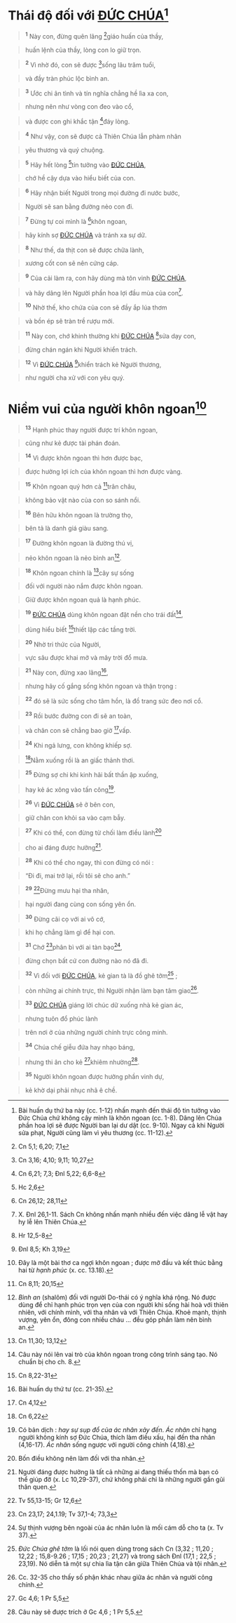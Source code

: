 # Thái độ đối với [ĐỨC CHÚA]()[^1-ee7b1024-cf87-43ba-a0c2-d68bc54c3f06]

> <sup><b>1</b></sup> Này con, đừng quên lãng [^1@-ee7b1024-cf87-43ba-a0c2-d68bc54c3f06]giáo huấn của thầy,
>


> huấn lệnh của thầy, lòng con lo giữ trọn.
>


> <sup><b>2</b></sup> Vì nhờ đó, con sẽ được [^2@-ee7b1024-cf87-43ba-a0c2-d68bc54c3f06]sống lâu trăm tuổi,
>


> và đầy tràn phúc lộc bình an.
>


> <sup><b>3</b></sup> Ước chi ân tình và tín nghĩa chẳng hề lìa xa con,
>


> nhưng nên như vòng con đeo vào cổ,
>


> và được con ghi khắc tận [^3@-ee7b1024-cf87-43ba-a0c2-d68bc54c3f06]đáy lòng.
>


> <sup><b>4</b></sup> Như vậy, con sẽ được cả Thiên Chúa lẫn phàm nhân
>


> yêu thương và quý chuộng.
>


> <sup><b>5</b></sup> Hãy hết lòng [^4@-ee7b1024-cf87-43ba-a0c2-d68bc54c3f06]tin tưởng vào [ĐỨC CHÚA](),
>


> chớ hề cậy dựa vào hiểu biết của con.
>


> <sup><b>6</b></sup> Hãy nhận biết Người trong mọi đường đi nước bước,
>


> Người sẽ san bằng đường nẻo con đi.
>


> <sup><b>7</b></sup> Đừng tự coi mình là [^5@-ee7b1024-cf87-43ba-a0c2-d68bc54c3f06]khôn ngoan,
>


> hãy kính sợ [ĐỨC CHÚA]() và tránh xa sự dữ.
>


> <sup><b>8</b></sup> Như thế, da thịt con sẽ được chữa lành,
>


> xương cốt con sẽ nên cứng cáp.
>


> <sup><b>9</b></sup> Của cải làm ra, con hãy dùng mà tôn vinh [ĐỨC CHÚA](),
>


> và hãy dâng lên Người phần hoa lợi đầu mùa của con[^2-ee7b1024-cf87-43ba-a0c2-d68bc54c3f06].
>


> <sup><b>10</b></sup> Nhờ thế, kho chứa của con sẽ đầy ắp lúa thơm
>


> và bồn ép sẽ tràn trề rượu mới.
>


> <sup><b>11</b></sup> Này con, chớ khinh thường khi [ĐỨC CHÚA]() [^6@-ee7b1024-cf87-43ba-a0c2-d68bc54c3f06]sửa dạy con,
>


> đừng chán ngán khi Người khiển trách.
>


> <sup><b>12</b></sup> Vì [ĐỨC CHÚA]() [^7@-ee7b1024-cf87-43ba-a0c2-d68bc54c3f06]khiển trách kẻ Người thương,
>


> như người cha xử với con yêu quý.
>


# Niềm vui của người khôn ngoan[^3-ee7b1024-cf87-43ba-a0c2-d68bc54c3f06]

> <sup><b>13</b></sup> Hạnh phúc thay người được trí khôn ngoan,
>


> cũng như kẻ được tài phán đoán.
>


> <sup><b>14</b></sup> Vì được khôn ngoan thì hơn được bạc,
>


> được hưởng lợi ích của khôn ngoan thì hơn được vàng.
>


> <sup><b>15</b></sup> Khôn ngoan quý hơn cả [^8@-ee7b1024-cf87-43ba-a0c2-d68bc54c3f06]trân châu,
>


> không bảo vật nào của con so sánh nổi.
>


> <sup><b>16</b></sup> Bên hữu khôn ngoan là trường thọ,
>


> bên tả là danh giá giàu sang.
>


> <sup><b>17</b></sup> Đường khôn ngoan là đường thú vị,
>


> nẻo khôn ngoan là nẻo bình an[^4-ee7b1024-cf87-43ba-a0c2-d68bc54c3f06].
>


> <sup><b>18</b></sup> Khôn ngoan chính là [^9@-ee7b1024-cf87-43ba-a0c2-d68bc54c3f06]cây sự sống
>


> đối với người nào nắm được khôn ngoan.
>


> Giữ được khôn ngoan quả là hạnh phúc.
>


> <sup><b>19</b></sup> [ĐỨC CHÚA]() dùng khôn ngoan đặt nền cho trái đất[^5-ee7b1024-cf87-43ba-a0c2-d68bc54c3f06],
>


> dùng hiểu biết [^10@-ee7b1024-cf87-43ba-a0c2-d68bc54c3f06]thiết lập các tầng trời.
>


> <sup><b>20</b></sup> Nhờ tri thức của Người,
>


> vực sâu được khai mở và mây trời đổ mưa.
>


> <sup><b>21</b></sup> Này con, đừng xao lãng[^6-ee7b1024-cf87-43ba-a0c2-d68bc54c3f06],
>


> nhưng hãy cố gắng sống khôn ngoan và thận trọng :
>


> <sup><b>22</b></sup> đó sẽ là sức sống cho tâm hồn, là đồ trang sức đeo nơi cổ.
>


> <sup><b>23</b></sup> Rồi bước đường con đi sẽ an toàn,
>


> và chân con sẽ chẳng bao giờ [^11@-ee7b1024-cf87-43ba-a0c2-d68bc54c3f06]vấp.
>


> <sup><b>24</b></sup> Khi ngả lưng, con không khiếp sợ.
>


> [^12@-ee7b1024-cf87-43ba-a0c2-d68bc54c3f06]Nằm xuống rồi là an giấc thảnh thơi.
>


> <sup><b>25</b></sup> Đừng sợ chi khi kinh hãi bất thần ập xuống,
>


> hay kẻ ác xông vào tấn công[^7-ee7b1024-cf87-43ba-a0c2-d68bc54c3f06].
>


> <sup><b>26</b></sup> Vì [ĐỨC CHÚA]() sẽ ở bên con,
>


> giữ chân con khỏi sa vào cạm bẫy.
>


> <sup><b>27</b></sup> Khi có thể, con đừng từ chối làm điều lành[^8-ee7b1024-cf87-43ba-a0c2-d68bc54c3f06]
>


> cho ai đáng được hưởng[^9-ee7b1024-cf87-43ba-a0c2-d68bc54c3f06].
>


> <sup><b>28</b></sup> Khi có thể cho ngay, thì con đừng có nói :
>


> “Đi đi, mai trở lại, rồi tôi sẽ cho anh.”
>


> <sup><b>29</b></sup> [^13@-ee7b1024-cf87-43ba-a0c2-d68bc54c3f06]Đừng mưu hại tha nhân,
>


> hại người đang cùng con sống yên ổn.
>


> <sup><b>30</b></sup> Đừng cãi cọ với ai vô cớ,
>


> khi họ chẳng làm gì để hại con.
>


> <sup><b>31</b></sup> Chớ [^14@-ee7b1024-cf87-43ba-a0c2-d68bc54c3f06]phân bì với ai tàn bạo[^10-ee7b1024-cf87-43ba-a0c2-d68bc54c3f06],
>


> đừng chọn bất cứ con đường nào nó đã đi.
>


> <sup><b>32</b></sup> Vì đối với [ĐỨC CHÚA](), kẻ gian tà là đồ ghê tởm[^11-ee7b1024-cf87-43ba-a0c2-d68bc54c3f06] ;
>


> còn những ai chính trực, thì Người nhận làm bạn tâm giao[^12-ee7b1024-cf87-43ba-a0c2-d68bc54c3f06].
>


> <sup><b>33</b></sup> [ĐỨC CHÚA]() giáng lời chúc dữ xuống nhà kẻ gian ác,
>


> nhưng tuôn đổ phúc lành
>


> trên nơi ở của những người chính trực công minh.
>


> <sup><b>34</b></sup> Chúa chế giễu đứa hay nhạo báng,
>


> nhưng thi ân cho kẻ [^15@-ee7b1024-cf87-43ba-a0c2-d68bc54c3f06]khiêm nhường[^13-ee7b1024-cf87-43ba-a0c2-d68bc54c3f06].
>


> <sup><b>35</b></sup> Người khôn ngoan được hưởng phần vinh dự,
>


> kẻ khờ dại phải nhục nhã ê chề.
>

[^1-ee7b1024-cf87-43ba-a0c2-d68bc54c3f06]: Bài huấn dụ thứ ba này (cc. 1-12) nhấn mạnh đến thái độ tin tưởng vào Đức Chúa chứ không cậy mình là khôn ngoan (cc. 1-8). Dâng lên Chúa phần hoa lợi sẽ được Người ban lại dư dật (cc. 9-10). Ngay cả khi Người sửa phạt, Người cũng làm vì yêu thương (cc. 11-12).
[^2-ee7b1024-cf87-43ba-a0c2-d68bc54c3f06]: X. Đnl 26,1-11. Sách Cn không nhấn mạnh nhiều đến việc dâng lễ vật hay hy lễ lên Thiên Chúa.
[^3-ee7b1024-cf87-43ba-a0c2-d68bc54c3f06]: Đây là một bài thơ ca ngợi khôn ngoan ; được mở đầu và kết thúc bằng hai từ *hạnh phúc* (x. cc. 13.18).
[^4-ee7b1024-cf87-43ba-a0c2-d68bc54c3f06]: *Bình an* (shalôm) đối với người Do-thái có ý nghĩa khá rộng. Nó được dùng để chỉ hạnh phúc trọn vẹn của con người khi sống hài hoà với thiên nhiên, với chính mình, với tha nhân và với Thiên Chúa. Khoẻ mạnh, thịnh vượng, yên ổn, đông con nhiều cháu ... đều góp phần làm nên bình an.
[^5-ee7b1024-cf87-43ba-a0c2-d68bc54c3f06]: Câu này nói lên vai trò của khôn ngoan trong công trình sáng tạo. Nó chuẩn bị cho ch. 8.
[^6-ee7b1024-cf87-43ba-a0c2-d68bc54c3f06]: Bài huấn dụ thứ tư (cc. 21-35).
[^7-ee7b1024-cf87-43ba-a0c2-d68bc54c3f06]: Có bản dịch : *hay sự sụp đổ của ác nhân xảy đến*. *Ác nhân* chỉ hạng người không kính sợ Đức Chúa, thích làm điều xấu, hại đến tha nhân (4,16-17). *Ác nhân* sống ngược với người công chính (4,18).
[^8-ee7b1024-cf87-43ba-a0c2-d68bc54c3f06]: Bốn điều không nên làm đối với tha nhân.
[^9-ee7b1024-cf87-43ba-a0c2-d68bc54c3f06]: Người đáng được hưởng là tất cả những ai đang thiếu thốn mà bạn có thể giúp đỡ (x. Lc 10,29-37), chứ không phải chỉ là những người gần gũi thân quen.
[^10-ee7b1024-cf87-43ba-a0c2-d68bc54c3f06]: Sự thịnh vượng bên ngoài của ác nhân luôn là mối cám dỗ cho ta (x. Tv 37).
[^11-ee7b1024-cf87-43ba-a0c2-d68bc54c3f06]: *Đức Chúa ghê tởm* là lối nói quen dùng trong sách Cn (3,32 ; 11,20 ; 12,22 ; 15,8-9.26 ; 17,15 ; 20,23 ; 21,27) và trong sách Đnl (17,1 ; 22,5 ; 23,19). Nó diễn tả một sự chia lìa tận căn giữa Thiên Chúa và tội nhân.
[^12-ee7b1024-cf87-43ba-a0c2-d68bc54c3f06]: Cc. 32-35 cho thấy số phận khác nhau giữa ác nhân và người công chính.
[^13-ee7b1024-cf87-43ba-a0c2-d68bc54c3f06]: Câu này sẽ được trích ở Gc 4,6 ; 1 Pr 5,5.
[^1@-ee7b1024-cf87-43ba-a0c2-d68bc54c3f06]: Cn 5,1; 6,20; 7,1
[^2@-ee7b1024-cf87-43ba-a0c2-d68bc54c3f06]: Cn 3,16; 4,10; 9,11; 10,27
[^3@-ee7b1024-cf87-43ba-a0c2-d68bc54c3f06]: Cn 6,21; 7,3; Đnl 5,22; 6,6-8
[^4@-ee7b1024-cf87-43ba-a0c2-d68bc54c3f06]: Hc 2,6
[^5@-ee7b1024-cf87-43ba-a0c2-d68bc54c3f06]: Cn 26,12; 28,11
[^6@-ee7b1024-cf87-43ba-a0c2-d68bc54c3f06]: Hr 12,5-8
[^7@-ee7b1024-cf87-43ba-a0c2-d68bc54c3f06]: Đnl 8,5; Kh 3,19
[^8@-ee7b1024-cf87-43ba-a0c2-d68bc54c3f06]: Cn 8,11; 20,15
[^9@-ee7b1024-cf87-43ba-a0c2-d68bc54c3f06]: Cn 11,30; 13,12
[^10@-ee7b1024-cf87-43ba-a0c2-d68bc54c3f06]: Cn 8,22-31
[^11@-ee7b1024-cf87-43ba-a0c2-d68bc54c3f06]: Cn 4,12
[^12@-ee7b1024-cf87-43ba-a0c2-d68bc54c3f06]: Cn 6,22
[^13@-ee7b1024-cf87-43ba-a0c2-d68bc54c3f06]: Tv 55,13-15; Gr 12,6
[^14@-ee7b1024-cf87-43ba-a0c2-d68bc54c3f06]: Cn 23,17; 24,1.19; Tv 37,1-4; 73,3
[^15@-ee7b1024-cf87-43ba-a0c2-d68bc54c3f06]: Gc 4,6; 1 Pr 5,5